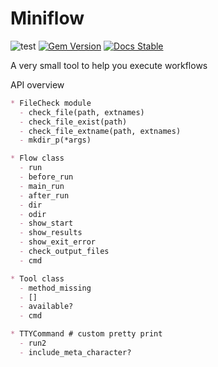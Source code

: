 # Miniflow

![test](https://github.com/kojix2/miniflow/workflows/test/badge.svg)
[![Gem Version](https://badge.fury.io/rb/miniflow.svg)](https://badge.fury.io/rb/miniflow)
[![Docs Stable](https://img.shields.io/badge/docs-stable-blue.svg)](https://rubydoc.info/gems/miniflow)

A very small tool to help you execute workflows


API overview

```md
* FileCheck module
  - check_file(path, extnames)
  - check_file_exist(path)
  - check_file_extname(path, extnames)
  - mkdir_p(*args)

* Flow class
  - run
  - before_run
  - main_run
  - after_run
  - dir
  - odir
  - show_start
  - show_results
  - show_exit_error
  - check_output_files
  - cmd

* Tool class
  - method_missing
  - []
  - available?
  - cmd

* TTYCommand # custom pretty print
  - run2
  - include_meta_character?
```

